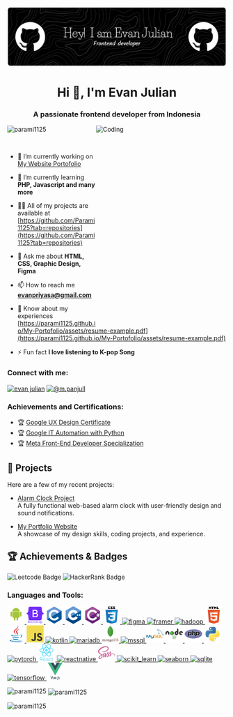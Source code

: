 <!-- Banner Image -->
<p align="center">
    <img src="Banner Image.png" alt="Banner">
</p>

<h1 align="center">Hi 👋, I'm Evan Julian</h1>
<h3 align="center">A passionate frontend developer from Indonesia</h3>
<img align="right" alt="Coding" width="300" height="450" src="https://64.media.tumblr.com/e153a9b726496838665ba14b183b02b0/3c5824e8eb0e1680-68/s500x750/a71dfe3e0237a263bf0d482faeeee8331ca15da2.gif">

<p align="left"> <img src="https://komarev.com/ghpvc/?username=parami1125&label=Profile%20views&color=0e75b6&style=flat" alt="parami1125" /> </p>

<p align="left"> <a href="https://twitter.com/" target="blank"><img src="https://img.shields.io/twitter/follow/?logo=twitter&style=for-the-badge" alt="" /></a> </p>

- 🔭 I’m currently working on [My Website Portofolio](https://parami1125.github.io/My-Portofolio/)

- 🌱 I’m currently learning **PHP, Javascript and many more**

- 👨‍💻 All of my projects are available at [https://github.com/Parami1125?tab=repositories](https://github.com/Parami1125?tab=repositories)

- 💬 Ask me about **HTML, CSS, Graphic Design, Figma**

- 📫 How to reach me **evanpriyasa@gmail.com**

- 📄 Know about my experiences [https://parami1125.github.io/My-Portofolio/assets/resume-example.pdf](https://parami1125.github.io/My-Portofolio/assets/resume-example.pdf)

- ⚡ Fun fact **I love listening to K-pop Song**

<h3 align="left">Connect with me:</h3>
<p align="left">
<a href="https://www.linkedin.com/in/evan-julian-8aa5a2292/"blank"><img align="center" src="https://raw.githubusercontent.com/rahuldkjain/github-profile-readme-generator/master/src/images/icons/Social/linked-in-alt.svg" alt="evan julian" height="30" width="40" /></a>
<a href="https://www.instagram.com/m.panjull/" target="blank"><img align="center" src="https://raw.githubusercontent.com/rahuldkjain/github-profile-readme-generator/master/src/images/icons/Social/instagram.svg" alt="@m.panjull" height="30" width="40" /></a>
</p>

<h3 align="left">Achievements and Certifications:</h3>
<ul align="left">
  <li>🏆 <a href="https://www.coursera.org/account/accomplishments/professional-cert/T3SF12IHEWWS" target="_blank">Google UX Design Certificate</a></li>
  <li>🏆 <a href="https://www.coursera.org/account/accomplishments/professional-cert/1J05OBHN817Y" target="_blank">Google IT Automation with Python</a></li>
  <li>🏆 <a href="https://www.coursera.org/account/accomplishments/professional-cert/FXOS0KXBBFZQ" target="_blank">Meta Front-End Developer Specialization</a></li>
</ul>

## 🚀 Projects
Here are a few of my recent projects:

- [Alarm Clock Project](https://parami1125.github.io/Digital-Alarm-Clock/)  
  A fully functional web-based alarm clock with user-friendly design and sound notifications.
  
- [My Portfolio Website](https://parami1125.github.io/My-Portofolio/)  
  A showcase of my design skills, coding projects, and experience.

## 🏆 Achievements & Badges
![Leetcode Badge](https://img.shields.io/badge/Leetcode-Top%20Coder-orange)
![HackerRank Badge](https://img.shields.io/badge/HackerRank-5%20Star-green)


<h3 align="left">Languages and Tools:</h3>
<p align="left"> <a href="https://developer.android.com" target="_blank" rel="noreferrer"> <img src="https://raw.githubusercontent.com/devicons/devicon/master/icons/android/android-original-wordmark.svg" alt="android" width="40" height="40"/> </a> <a href="https://getbootstrap.com" target="_blank" rel="noreferrer"> <img src="https://raw.githubusercontent.com/devicons/devicon/master/icons/bootstrap/bootstrap-plain-wordmark.svg" alt="bootstrap" width="40" height="40"/> </a> <a href="https://www.cprogramming.com/" target="_blank" rel="noreferrer"> <img src="https://raw.githubusercontent.com/devicons/devicon/master/icons/c/c-original.svg" alt="c" width="40" height="40"/> </a> <a href="https://www.w3schools.com/cpp/" target="_blank" rel="noreferrer"> <img src="https://raw.githubusercontent.com/devicons/devicon/master/icons/cplusplus/cplusplus-original.svg" alt="cplusplus" width="40" height="40"/> </a> <a href="https://www.w3schools.com/cs/" target="_blank" rel="noreferrer"> <img src="https://raw.githubusercontent.com/devicons/devicon/master/icons/csharp/csharp-original.svg" alt="csharp" width="40" height="40"/> </a> <a href="https://www.w3schools.com/css/" target="_blank" rel="noreferrer"> <img src="https://raw.githubusercontent.com/devicons/devicon/master/icons/css3/css3-original-wordmark.svg" alt="css3" width="40" height="40"/> </a> <a href="https://www.figma.com/" target="_blank" rel="noreferrer"> <img src="https://www.vectorlogo.zone/logos/figma/figma-icon.svg" alt="figma" width="40" height="40"/> </a> <a href="https://www.framer.com/" target="_blank" rel="noreferrer"> <img src="https://www.vectorlogo.zone/logos/framer/framer-icon.svg" alt="framer" width="40" height="40"/> </a> <a href="https://hadoop.apache.org/" target="_blank" rel="noreferrer"> <img src="https://www.vectorlogo.zone/logos/apache_hadoop/apache_hadoop-icon.svg" alt="hadoop" width="40" height="40"/> </a> <a href="https://www.w3.org/html/" target="_blank" rel="noreferrer"> <img src="https://raw.githubusercontent.com/devicons/devicon/master/icons/html5/html5-original-wordmark.svg" alt="html5" width="40" height="40"/> </a> <a href="https://www.java.com" target="_blank" rel="noreferrer"> <img src="https://raw.githubusercontent.com/devicons/devicon/master/icons/java/java-original.svg" alt="java" width="40" height="40"/> </a> <a href="https://developer.mozilla.org/en-US/docs/Web/JavaScript" target="_blank" rel="noreferrer"> <img src="https://raw.githubusercontent.com/devicons/devicon/master/icons/javascript/javascript-original.svg" alt="javascript" width="40" height="40"/> </a> <a href="https://kotlinlang.org" target="_blank" rel="noreferrer"> <img src="https://www.vectorlogo.zone/logos/kotlinlang/kotlinlang-icon.svg" alt="kotlin" width="40" height="40"/> </a> <a href="https://mariadb.org/" target="_blank" rel="noreferrer"> <img src="https://www.vectorlogo.zone/logos/mariadb/mariadb-icon.svg" alt="mariadb" width="40" height="40"/> </a> <a href="https://www.mongodb.com/" target="_blank" rel="noreferrer"> <img src="https://raw.githubusercontent.com/devicons/devicon/master/icons/mongodb/mongodb-original-wordmark.svg" alt="mongodb" width="40" height="40"/> </a> <a href="https://www.microsoft.com/en-us/sql-server" target="_blank" rel="noreferrer"> <img src="https://www.svgrepo.com/show/303229/microsoft-sql-server-logo.svg" alt="mssql" width="40" height="40"/> </a> <a href="https://www.mysql.com/" target="_blank" rel="noreferrer"> <img src="https://raw.githubusercontent.com/devicons/devicon/master/icons/mysql/mysql-original-wordmark.svg" alt="mysql" width="40" height="40"/> </a> <a href="https://nodejs.org" target="_blank" rel="noreferrer"> <img src="https://raw.githubusercontent.com/devicons/devicon/master/icons/nodejs/nodejs-original-wordmark.svg" alt="nodejs" width="40" height="40"/> </a> <a href="https://www.php.net" target="_blank" rel="noreferrer"> <img src="https://raw.githubusercontent.com/devicons/devicon/master/icons/php/php-original.svg" alt="php" width="40" height="40"/> </a> <a href="https://www.python.org" target="_blank" rel="noreferrer"> <img src="https://raw.githubusercontent.com/devicons/devicon/master/icons/python/python-original.svg" alt="python" width="40" height="40"/> </a> <a href="https://pytorch.org/" target="_blank" rel="noreferrer"> <img src="https://www.vectorlogo.zone/logos/pytorch/pytorch-icon.svg" alt="pytorch" width="40" height="40"/> </a> <a href="https://reactjs.org/" target="_blank" rel="noreferrer"> <img src="https://raw.githubusercontent.com/devicons/devicon/master/icons/react/react-original-wordmark.svg" alt="react" width="40" height="40"/> </a> <a href="https://reactnative.dev/" target="_blank" rel="noreferrer"> <img src="https://reactnative.dev/img/header_logo.svg" alt="reactnative" width="40" height="40"/> </a> <a href="https://sass-lang.com" target="_blank" rel="noreferrer"> <img src="https://raw.githubusercontent.com/devicons/devicon/master/icons/sass/sass-original.svg" alt="sass" width="40" height="40"/> </a> <a href="https://scikit-learn.org/" target="_blank" rel="noreferrer"> <img src="https://upload.wikimedia.org/wikipedia/commons/0/05/Scikit_learn_logo_small.svg" alt="scikit_learn" width="40" height="40"/> </a> <a href="https://seaborn.pydata.org/" target="_blank" rel="noreferrer"> <img src="https://seaborn.pydata.org/_images/logo-mark-lightbg.svg" alt="seaborn" width="40" height="40"/> </a> <a href="https://www.sqlite.org/" target="_blank" rel="noreferrer"> <img src="https://www.vectorlogo.zone/logos/sqlite/sqlite-icon.svg" alt="sqlite" width="40" height="40"/> </a> <a href="https://www.tensorflow.org" target="_blank" rel="noreferrer"> <img src="https://www.vectorlogo.zone/logos/tensorflow/tensorflow-icon.svg" alt="tensorflow" width="40" height="40"/> </a> <a href="https://vuejs.org/" target="_blank" rel="noreferrer"> <img src="https://raw.githubusercontent.com/devicons/devicon/master/icons/vuejs/vuejs-original-wordmark.svg" alt="vuejs" width="40" height="40"/> </a> </p>

<p><img align="left" src="https://github-readme-stats.vercel.app/api/top-langs?username=parami1125&show_icons=true&locale=en&layout=compact" alt="parami1125" /></p>

<p>&nbsp;<img align="center" src="https://github-readme-stats.vercel.app/api?username=parami1125&show_icons=true&locale=en" alt="parami1125" /></p>

<p><img align="center" src="https://github-readme-streak-stats.herokuapp.com/?user=parami1125&" alt="parami1125" /></p>
